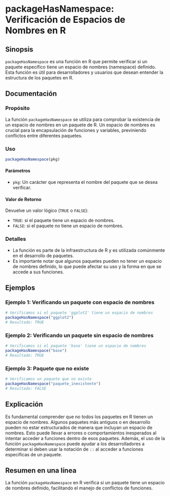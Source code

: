 <!--
Meta Description: # packageHasNamespace: Verificación de Espacios de Nombres en R ## Sinopsis `packageHasNamespace` es una función en R que permite verificar si un paqu...
Meta Keywords: nombres, paquete, espacio, que, packagehasnamespace
-->

# packageHasNamespace: Verificación de Espacios de Nombres en R

## Sinopsis
`packageHasNamespace` es una función en R que permite verificar si un paquete específico tiene un espacio de nombres (namespace) definido. Esta función es útil para desarrolladores y usuarios que desean entender la estructura de los paquetes en R.

## Documentación
### Propósito
La función `packageHasNamespace` se utiliza para comprobar la existencia de un espacio de nombres en un paquete de R. Un espacio de nombres es crucial para la encapsulación de funciones y variables, previniendo conflictos entre diferentes paquetes.

### Uso
```R
packageHasNamespace(pkg)
```

#### Parámetros
- `pkg`: Un carácter que representa el nombre del paquete que se desea verificar.

#### Valor de Retorno
Devuelve un valor lógico (`TRUE` o `FALSE`):
- `TRUE`: si el paquete tiene un espacio de nombres.
- `FALSE`: si el paquete no tiene un espacio de nombres.

### Detalles
- La función es parte de la infraestructura de R y es utilizada comúnmente en el desarrollo de paquetes.
- Es importante notar que algunos paquetes pueden no tener un espacio de nombres definido, lo que puede afectar su uso y la forma en que se accede a sus funciones.

## Ejemplos
### Ejemplo 1: Verificando un paquete con espacio de nombres
```R
# Verificamos si el paquete 'ggplot2' tiene un espacio de nombres
packageHasNamespace("ggplot2")
# Resultado: TRUE
```

### Ejemplo 2: Verificando un paquete sin espacio de nombres
```R
# Verificamos si el paquete 'base' tiene un espacio de nombres
packageHasNamespace("base")
# Resultado: TRUE
```

### Ejemplo 3: Paquete que no existe
```R
# Verificamos un paquete que no existe
packageHasNamespace("paquete_inexistente")
# Resultado: FALSE
```

## Explicación
Es fundamental comprender que no todos los paquetes en R tienen un espacio de nombres. Algunos paquetes más antiguos o en desarrollo pueden no estar estructurados de manera que incluyan un espacio de nombres. Esto puede llevar a errores o comportamientos inesperados al intentar acceder a funciones dentro de esos paquetes. Además, el uso de la función `packageHasNamespace` puede ayudar a los desarrolladores a determinar si deben usar la notación de `::` al acceder a funciones específicas de un paquete.

## Resumen en una línea
La función `packageHasNamespace` en R verifica si un paquete tiene un espacio de nombres definido, facilitando el manejo de conflictos de funciones.